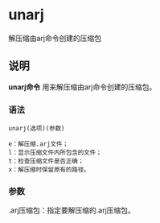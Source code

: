 unarj
===

解压缩由arj命令创建的压缩包

## 说明

**unarj命令** 用来解压缩由arj命令创建的压缩包。

### 语法  

```
unarj(选项)(参数)
```

  

```
e：解压缩.arj文件；
l：显示压缩文件内所包含的文件；
t：检查压缩文件是否正确；
x：解压缩时保留原有的路径。
```

### 参数  

.arj压缩包：指定要解压缩的.arj压缩包。


